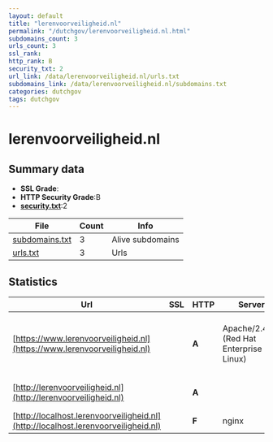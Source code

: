 ```yaml
---
layout: default
title: "lerenvoorveiligheid.nl"
permalink: "/dutchgov/lerenvoorveiligheid.nl.html"
subdomains_count: 3
urls_count: 3
ssl_rank: 
http_rank: B
security_txt: 2
url_link: /data/lerenvoorveiligheid.nl/urls.txt
subdomains_link: /data/lerenvoorveiligheid.nl/subdomains.txt
categories: dutchgov
tags: dutchgov
---
```



# lerenvoorveiligheid.nl
## Summary data


 - **SSL Grade**:
 - **HTTP Security Grade**:B
 - **[security.txt](https://www.digitaleoverheid.nl/nieuws/standaard-security-txt-nu-verplicht-voor-overheid/)**:2


| File       | Count | Info |
|------------|-------|------|
|[subdomains.txt](/DutchGovScope/data/lerenvoorveiligheid.nl/subdomains.txt)|3|Alive subdomains|
|[urls.txt](/DutchGovScope/data/lerenvoorveiligheid.nl/urls.txt)|3|Urls|


## Statistics


| Url | SSL | HTTP | Server | Cookie | HSTS | CORS | CTO | CSP | XFO | XXP | RP |FP| Tech |Title |
|--------|-------|-------|------|------|------|------|------|------|------|------|------|------|------|------|
|[https://www.lerenvoorveiligheid.nl](https://www.lerenvoorveiligheid.nl)| | **A**|Apache/2.4.37 (Red Hat Enterprise Linux)| |:white_check_mark: | | | | :white_check_mark: | :white_check_mark: | :white_check_mark: | |Apache HTTP Server:2.4.37 Drupal HSTS PHP:8.1.30 Red Hat|Akkoord verbeter...|
|[http://lerenvoorveiligheid.nl](http://lerenvoorveiligheid.nl)| | **A**|| |:white_check_mark: | | | | :white_check_mark: | :white_check_mark: | :white_check_mark: | |Apache HTTP Server HSTS||
|[http://localhost.lerenvoorveiligheid.nl](http://localhost.lerenvoorveiligheid.nl)| | **F**|nginx|:o: | | | | | :white_check_mark: | :white_check_mark: | :white_check_mark: | |Laravel Nginx PHP|Weakpass|


